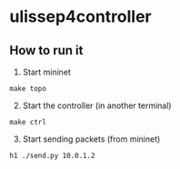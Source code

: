 # ulissep4controller

## How to run it

1. Start mininet

```console
make topo
```

2. Start the controller (in another terminal)

```console
make ctrl
```

3. Start sending packets (from mininet)

```console
h1 ./send.py 10.0.1.2
```
